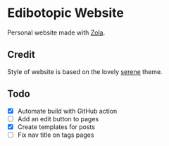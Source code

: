 # Edibotopic Website 

Personal website made with [Zola](https://www.getzola.org/).

## Credit

Style of website is based on the lovely [serene](https://github.com/isunjn/serene) theme.

## Todo

- [x] Automate build with GitHub action
- [ ] Add an edit button to pages
- [x] Create templates for posts
- [ ] Fix nav title on tags pages
